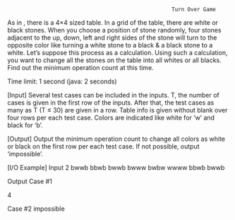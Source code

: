                                                         Turn Over Game

﻿As in , there is a 4×4 sized table. In a grid of the table, there are white or black stones. When you choose a position of stone randomly, four stones adjacent to the up, down, left and right sides of the stone will turn to the opposite color like turning a white stone to a black & a black stone to a white. Let’s suppose this process as a calculation.﻿﻿
Using such a calculation, you want to change all the stones on the table into all whites or all blacks. Find out the minimum operation count at this time. 

Time limit: 1 second (java: 2 seconds)

[Input]
Several test cases can be included in the inputs. T, the number of cases is given in the first row of the inputs. After that, the test cases as many as T (T ≤ 30) are given in a row. 
Table info is given without blank over four rows per each test case. Colors are indicated like white for ‘w’ and black for ‘b’.

[Output]
Output the minimum operation count to change all colors as white or black on the first row per each test case. If not possible, output ‘impossible’.

[I/O Example]
Input
2
bwwb
bbwb
bwwb
bwww
bwbw
wwww
bbwb
bwwb

Output
Case #1 

4 

Case #2
impossible﻿ 

